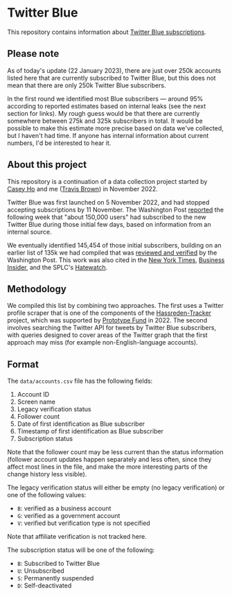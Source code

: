 # Twitter Blue

This repository contains information about [Twitter Blue subscriptions](https://help.twitter.com/en/using-twitter/twitter-blue).

## Please note

As of today's update (22 January 2023), there are just over 250k accounts listed here that are currently subscribed to Twitter Blue, but
this does not mean that there are only 250k Twitter Blue subscribers.

In the first round we identified most Blue subscribers — around 95% according to reported estimates based on internal leaks (see the next section for links).
My rough guess would be that there are currently somewhere between 275k and 325k subscribers in total. It would be possible to make this estimate more precise based on data we've collected, but I haven't had time. If anyone has internal information about current numbers, I'd be interested to hear it.

## About this project

This repository is a continuation of a data collection project started by [Casey Ho](https://twitter.com/CaseyHo) and me ([Travis Brown](https://twitter.com/travisbrown))
in November 2022.

Twitter Blue was first launched on 5 November 2022, and had stopped accepting subscriptions
by 11 November.
The Washington Post [reported](https://www.washingtonpost.com/technology/2022/11/16/musk-twitter-email-ultimatum-termination/) the following week that
"about 150,000 users" had subscribed to the new Twitter Blue during those initial few days, based on information from an internal source.

We eventually identified 145,454 of those initial subscribers, building on an earlier list of 135k we had compiled that was
[reviewed and verified](https://www.washingtonpost.com/technology/2022/11/16/musk-twitter-email-ultimatum-termination/) by the Washington Post.
This work was also cited in the [New York Times](https://www.nytimes.com/interactive/2022/11/23/technology/twitter-elon-musk-twitter-blue-check-verification.html),
[Business Insider](https://www.businessinsider.com/an-estimated-140000-people-paid-twitter-blue-5-days-report-2022-11),
and the SPLC's [Hatewatch](https://www.splcenter.org/hatewatch/2022/11/16/twitter-blesses-extremists-paid-blue-checks).

## Methodology

We compiled this list by combining two approaches.
The first uses a Twitter profile scraper that is one of the components of the [Hassreden-Tracker](https://github.com/travisbrown/hassreden-tracker) project,
which was supported by [Prototype Fund](https://prototypefund.de/) in 2022.
The second involves searching the Twitter API for tweets by Twitter Blue subscribers,
with queries designed to cover areas of the Twitter graph that the first approach may miss (for example non-English-language accounts).

## Format

The `data/accounts.csv` file has the following fields:

1. Account ID
2. Screen name
3. Legacy verification status
4. Follower count
5. Date of first identification as Blue subscriber
6. Timestamp of first identification as Blue subscriber
7. Subscription status

Note that the follower count may be less current than the status information
(follower account updates happen separately and less often, since they affect most lines in the file,
and make the more interesting parts of the change history less visible).

The legacy verification status will either be empty (no legacy verification) or one of the following values:

* `B`: verified as a business account
* `G`: verified as a government account
* `V`: verified but verification type is not specified

Note that affiliate verification is not tracked here.

The subscription status will be one of the following:

* `B`: Subscribed to Twitter Blue
* `U`: Unsubscribed
* `S`: Permanently suspended
* `D`: Self-deactivated

